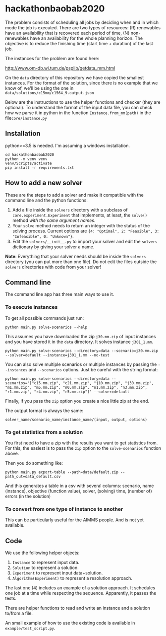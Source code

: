 # hackathonbaobab2020

The problem consists of scheduling all jobs by deciding when and in which mode the job is executed.
There are two types of resources: (R) renewables have an availability that is recovered each period of time, (N) non-renewables have an availability for the whole planning horizon.
The objective is to reduce the finishing time (start time + duration) of the last job.

The instances for the problem are found here:

http://www.om-db.wi.tum.de/psplib/getdata_mm.html

On the `data` directory of this repository we have copied the smallest instances.
For the format of the solution, since there is no example that we know of, we'll be using the one in `data/solutions/c15mm/c1564_9.output.json`

Below are the instructions to use the helper functions and checker (they are optional).
To understand the format of the input data file, you can check how we parse it in python in the function `Instance.from_mm(path)` in the file`core/instance.py`

## Installation

python>=3.5 is needed. I'm assuming a windows installation.

```
cd hackathonbaobab2020
python -m venv venv
venv/Scripts/activate
pip install -r requirements.txt
```

## How to add a new solver

These are the steps to add a solver and make it compatible with the command line and the python functions:

1. Add a file inside the `solvers` directory with a subclass of `core.experiment.Experiment` that implements, at least, the `solve()` method *with the same argument names*.
1. Your `solve` method needs to return an integer with the status of the solving process. Current options are `{4: "Optimal", 2: "Feasible", 3: "Infeasible", 0: "Unknown"}`.
1. Edit the `solvers/__init__.py` to import your solver and edit the `solvers` dictionary by giving your solver a name.

**Note**: Everything that your solver needs should be inside the `solvers` directory (you can put more than one file). Do not edit the files outside the `solvers` directories with code from your solver!

## Command line

The command line app has three main ways to use it.

### To execute instances

To get all possible commands just run:

    python main.py solve-scenarios --help

This assumes you have downloaded the zip `j30.mm.zip` of input instances and you have stored it in the `data` directory. It solves instance `j301_1.mm`.
    
    python main.py solve-scenarios --directory=data --scenario=j30.mm.zip --solver=default --instance=j301_1.mm --no-test

You can also solve multiple scenarios or multiple instances by passing the `--instances` and `--scenarios` options. Just be careful with the string format:

    python main.py solve-scenarios --directory=data --scenarios='["c15.mm.zip", "c21.mm.zip", "j10.mm.zip", "j30.mm.zip", "m1.mm.zip", "m5.mm.zip", "n0.mm.zip", "n1.mm.zip", "n3.mm.zip", "r1.mm.zip", "r4.mm.zip", "r5.mm.zip"]' --solver=default

Finally, if you pass the `zip` option you create a nice little zip at the end.

The output format is always the same:

    solver_name/scenario_name/instance_name/(input, output, options)

### To get statistics from a solution

You first need to have a zip with the results you want to get statistics from. For this, the easiest is to pass the `zip` option to the `solve-scenarios` function above.

Then you do something like:

    python main.py export-table --path=data/default.zip --path_out=data_default.csv

And this generates a table in a csv with several columns: scenario, name (instance), objective (function value), solver, (solving) time, (number of) errors (in the solution)

### To convert from one type of instance to another

This can be particularly useful for the AIMMS people. And is not yet available.

## Code

We use the following helper objects:

1. `Instance` to represent input data.
2. `Solution` to represent a solution.
3. `Experiment` to represent input data+solution.
4. `Algorithm(Experiment)` to represent a resolution approach.

The last one (4) includes an example of a solution approach. It schedules one job at a time while respecting the sequence. Apparently, it passes the tests.

There are helper functions to read and write an instance and a solution to/from a file.

An small example of how to use the existing code is available in `example/test_script.py`.

